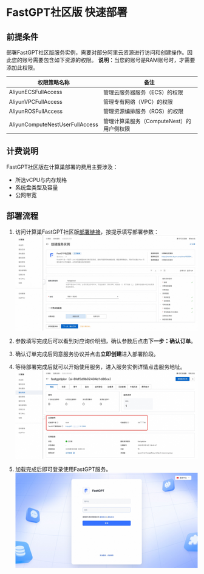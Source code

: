 # FastGPT社区版 快速部署


## 前提条件

部署FastGPT社区版服务实例，需要对部分阿里云资源进行访问和创建操作。因此您的账号需要包含如下资源的权限。
**说明**：当您的账号是RAM账号时，才需要添加此权限。

| 权限策略名称                          | 备注                         |
|---------------------------------|----------------------------|
| AliyunECSFullAccess             | 管理云服务器服务（ECS）的权限           |
| AliyunVPCFullAccess             | 管理专有网络（VPC）的权限             |
| AliyunROSFullAccess             | 管理资源编排服务（ROS）的权限           |
| AliyunComputeNestUserFullAccess | 管理计算巢服务（ComputeNest）的用户侧权限 |

## 计费说明

FastGPT社区版在计算巢部署的费用主要涉及：

- 所选vCPU与内存规格
- 系统盘类型及容量
- 公网带宽

## 部署流程

1. 访问计算巢FastGPT社区版[部署链接](https://computenest.console.aliyun.com/service/instance/create/cn-hangzhou?type=user&ServiceName=FastGTP%E7%A4%BE%E5%8C%BA%E7%89%88)，按提示填写部署参数：
   ![image.png](1.jpg)

2. 参数填写完成后可以看到对应询价明细，确认参数后点击**下一步：确认订单**。

3. 确认订单完成后同意服务协议并点击**立即创建**进入部署阶段。

4. 等待部署完成后就可以开始使用服务，进入服务实例详情点击服务地址。
   ![image.png](2.jpg)

5. 加载完成后即可登录使用FastGPT服务。
   ![image.png](3.jpg)
